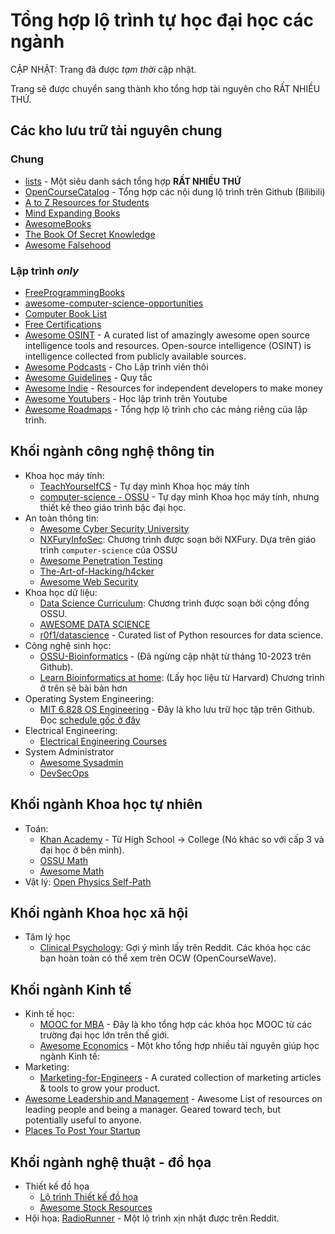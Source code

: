 # Tổng hợp lộ trình tự học đại học các ngành

CẬP NHẬT: Trang đã được _tạm thời_ cập nhật. 

Trang sẽ được chuyển sang thành kho tổng hợp tài nguyên cho RẤT NHIỀU THỨ. 

## Các kho lưu trữ tài nguyên chung
### Chung
- [lists](https://github.com/jnv/lists) - Một siêu danh sách tổng hợp **RẤT NHIỀU THỨ**
- [OpenCourseCatalog](https://github.com/elder-frog/OpenCourseCatalog) - Tổng hợp các nội dung lộ trình trên Github (Bilibili)
- [A to Z Resources for Students](https://github.com/dipakkr/A-to-Z-Resources-for-Students)
- [Mind Expanding Books](https://github.com/hackerkid/Mind-Expanding-Books)
- [AwesomeBooks](https://github.com/learn-anything/books)
- [The Book Of Secret Knowledge](https://github.com/trimstray/the-book-of-secret-knowledge)
- [Awesome Falsehood](https://github.com/kdeldycke/awesome-falsehood)

### Lập trình _only_
- [FreeProgrammingBooks](https://github.com/EbookFoundation/free-programming-books)
- [awesome-computer-science-opportunities](https://github.com/anu0012/awesome-computer-science-opportunities)
- [Computer Book List](https://github.com/weartist/computer-book-list)
- [Free Certifications](https://github.com/cloudcommunity/Free-Certifications)
- [Awesome OSINT](https://github.com/jivoi/awesome-osint) - A curated list of amazingly awesome open source intelligence tools and resources. Open-source intelligence (OSINT) is intelligence collected from publicly available sources.
- [Awesome Podcasts](https://github.com/rShetty/awesome-podcasts) - Cho Lập trình viên thôi
- [Awesome Guidelines](https://github.com/Kristories/awesome-guidelines) - Quy tắc
- [Awesome Indie](https://github.com/mezod/awesome-indie) - Resources for independent developers to make money 
- [Awesome Youtubers](https://github.com/JoseDeFreitas/awesome-youtubers) - Học lập trình trên Youtube
- [Awesome Roadmaps](https://github.com/liuchong/awesome-roadmaps) - Tổng hợp lộ trình cho các mảng riêng của lập trình.

## Khối ngành công nghệ thông tin
- Khoa học máy tính: 
    + [TeachYourselfCS](https://teachyourselfcs.com/) - Tự dạy mình Khoa học máy tính 
    + [computer-science - OSSU](https://cs.ossu.dev/) - Tự dạy mình Khoa học máy tính, nhưng thiết kế theo giáo trình bậc đại học. 
- An toàn thông tin: 
    + [Awesome Cyber Security University](https://github.com/brootware/awesome-cyber-security-university)
    + [NXFuryInfoSec](https://github.com/TheNXFury/NXFuryInfoSec): Chương trình được soạn bởi NXFury. Dựa trên giáo trình `computer-science` của OSSU
    + [Awesome Penetration Testing](https://github.com/enaqx/awesome-pentest)
    + [The-Art-of-Hacking/h4cker](https://github.com/The-Art-of-Hacking/h4cker)
    + [Awesome Web Security](https://github.com/qazbnm456/awesome-web-security)
- Khoa học dữ liệu: 
    + [Data Science Curriculum](https://github.com/ossu/data-science): Chương trình được soạn bởi cộng đồng OSSU.
    + [AWESOME DATA SCIENCE](https://github.com/academic/awesome-datascience)
    + [r0f1/datascience](https://github.com/r0f1/datascience) - Curated list of Python resources for data science. 
- Công nghệ sinh học:
    + [OSSU-Bioinformatics](https://github.com/ossu/bioinformatics) - (Đã ngừng cập nhật từ tháng 10-2023 trên Github). 
    + [Learn Bioinformatics at home](https://github.com/harvardinformatics/learning-bioinformatics-at-home):  (Lấy học liệu từ Harvard) Chương trình ở trên sẽ bài bản hơn
- Operating System Engineering:
    + [MIT 6.828 OS Engineering](https://github.com/fanweng/MIT-6.828-OS-Engineering) - Đây là kho lưu trữ học tập trên Github. Đọc [schedule gốc ở đây](https://pdos.csail.mit.edu/6.828/2018/schedule.html)
- Electrical Engineering:
    + [Electrical Engineering Courses](https://github.com/GallianoDean/Electrical-Engineering-Courses)
- System Administrator
    + [Awesome Sysadmin](https://github.com/awesome-foss/awesome-sysadmin)
    + [DevSecOps](https://github.com/sottlmarek/DevSecOps)
## Khối ngành Khoa học tự nhiên
- Toán:
    - [Khan Academy](https://www.khanacademy.org/math) - Từ High School -> College (Nó khác so với cấp 3 và đại học ở bên mình).
    - [OSSU Math](https://github.com/ossu/math)
    - [Awesome Math](https://github.com/rossant/awesome-math)
- Vật lý: [Open Physics Self-Path](https://github.com/mejbass/Open-Source-Physics-Curicculum)

## Khối ngành Khoa học xã hội

- Tâm lý học
    + [Clinical Psychology](./lo-trinh/clinical-psychology.md): Gợi ý mình lấy trên Reddit. Các khóa học các bạn hoàn toàn có thể xem trên OCW (OpenCourseWave).

## Khối ngành Kinh tế

- Kinh tế học:
    + [MOOC for MBA](https://github.com/benedictusdps/MOOC-MBA) - Đây là kho tổng hợp các khóa học MOOC từ các trường đại học lớn trên thế giới.
    + [Awesome Economics](https://github.com/antontarasenko/awesome-economics) - Một kho tổng hợp nhiều tài nguyên giúp học ngành Kinh tế: 
- Marketing: 
    + [Marketing-for-Engineers](https://github.com/goabstract/Marketing-for-Engineers) - A curated collection of marketing articles & tools to grow your product. 
- [Awesome Leadership and Management](https://github.com/LappleApple/awesome-leading-and-managing) - Awesome List of resources on leading people and being a manager. Geared toward tech, but potentially useful to anyone. 
- [Places To Post Your Startup](https://github.com/mmccaff/PlacesToPostYourStartup)

## Khối ngành nghệ thuật - đồ họa
- Thiết kế đồ họa
    + [Lộ trình Thiết kế đồ họa](./lo-trinh/thiet-ke-do-hoa.md)
    + [Awesome Stock Resources](https://github.com/neutraltone/awesome-stock-resources)
- Hội họa: [RadioRunner](https://www.brendanmeachen.com/soloartist) - Một lộ trình xịn nhặt được trên Reddit.
